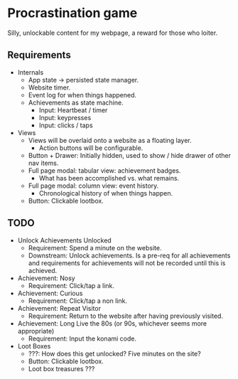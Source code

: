 # Procrastination game

Silly, unlockable content for my webpage, a reward for those who loiter.

## Requirements

* Internals
    * App state -> persisted state manager.
    * Website timer.
    * Event log for when things happened.
    * Achievements as state machine.
        * Input: Heartbeat / timer
        * Input: keypresses
        * Input: clicks / taps
* Views
    * Views will be overlaid onto a website as a floating layer.
        * Action buttons will be configurable.
    * Button + Drawer: Initially hidden, used to show / hide drawer of other nav items.
    * Full page modal: tabular view: achievement badges.
        * What has been accomplished vs. what remains.
    * Full page modal: column view: event history.
        * Chronological history of when things happen.
    * Button: Clickable lootbox.

## TODO

* Unlock Achievements Unlocked
    * Requirement: Spend a minute on the website.
    * Downstream: Unlock achievements. Is a pre-req for all achievements and requirements for achievements will not be recorded until this is achieved.
* Achievement: Nosy
    * Requirement: Click/tap a link.
* Achievement: Curious
    * Requirement: Click/tap a non link.
* Achievement: Repeat Visitor
    * Requirement: Return to the website after having previously visited.
* Achievement: Long Live the 80s (or 90s, whichever seems more appropriate)
    * Requirement: Input the konami code.
* Loot Boxes
    * ???: How does this get unlocked? Five minutes on the site?
    * Button: Clickable lootbox.
    * Loot box treasures ???

